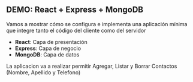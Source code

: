 ## DEMO: React + Express + MongoDB

Vamos a mostrar cómo se configura e implementa una aplicación mínima que integre tanto el código del cliente como del servidor

- **React**: Capa de presentación
- **Express**: Capa de negocio
- **MongoDB**: Capa de datos

La aplicacion va a realizar permitir Agregar, Listar y Borrar Contactos (Nombre, Apellido y Telefono)